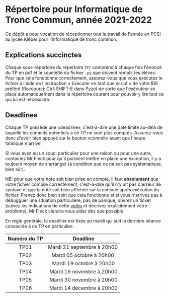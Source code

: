 # Répertoire pour Informatique de Tronc Commun, année 2021-2022

Ce dépôt a pour vocation de réceptionner tout le travail de l'année en 
PCSI au lycée Kléber pour l'informatique de tronc commun. 

## Explications succinctes

Chaque sous-répertoire du répertoire `TP/` comprend à chaque fois l'énoncé du 
TP en pdf et le squelette du fichier `.py` que doivent remplir les élèves. 
Pour que cela fonctionne correctement, assurez-vous que vous exécutez le 
fichier à l'aide de l'instruction « Exécuter en tant que script » de votre IDE 
préféré (Raccourci: Ctrl-SHIFT-E dans Pyzo) de sorte que l'exécuteur se place 
automatiquement dans le répertoire courant pour pouvoir y lire tout ce qui lui 
est nécessaire.

## Deadlines

Chaque TP possède une «deadline», c'est-à-dire une date limite au-delà de 
laquelle les commits potentiels à ce TP ne sont plus comptés. Assurez-vous 
donc d'avoir bien appuyé sur le bouton «commit» avant que l'heure fatidique 
n'arrive.

Si vous avez eu un souci particulier pour une raison ou pour une autre, 
contactez Mr Fleck pour qu'il puissent mettre en place une exception, il y a 
toujours moyen de s'arranger (à condition que ce ne soit pas systématique, 
bien sûr).

NB: pour que votre note soit bien prise en compte, il faut **absolument** que 
votre fichier compile correctement, c'est-à-dire qu'il n'y ait pas d'erreur de 
syntaxe et que la note soit bien affichée sur la console après exécution du 
fichier. Prenez donc bien soin que cela fonctionne et si vous n'arrivez pas à 
débugguer une situation particulière, pas de panique, ouvrez un ticket (suivez 
les indications de cette [vidéo](https://youtu.be/4deZDuLtKtY) et décrivez 
explicitement votre problème), Mr Fleck viendra vous aider dès que possible.

En règle générale, la deadline est fixée au mardi qui suit la dernière séance 
consacrée à ce TP en particulier.

| Numéro du TP | Deadline |
|:------------:|:--------:|
| TP01         | Mardi 21 septembre à 20h00 |
| TP02         | Mardi 05 octobre à 20h00 |
| TP03         | Mardi 19 octobre à 20h00 |
| TP04         | Mardi 16 novembre à 20h00 |
| TP05         | Mardi 30 novembre à 20h00 |
| TP06         | Mardi 14 décembre à 20h00 |

